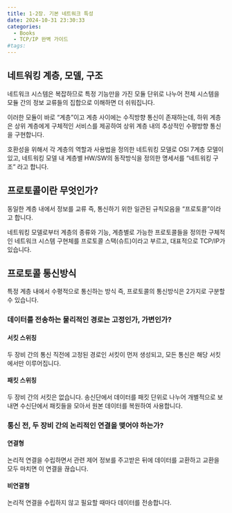 ```yaml
---
title: 1-2장. 기본 네트워크 특성
date: 2024-10-31 23:30:33
categories:
  - Books
  - TCP/IP 완벽 가이드
#tags:
---
```

## 네트워킹 계층, 모델, 구조

네트워크 시스템은 복잡하므로 특정 기능만을 가진 모듈 단위로 나누어 전체 시스템을 모듈 간의 정보 교류들의 집합으로 이해하면 더 쉬워집니다.

이러한 모듈이 바로 “계층”이고 계층 사이에는 수직방향 통신이 존재하는데, 하위 계층은 상위 계층에게 구체적인 서비스를 제공하여 상위 계층 내의 추상적인 수평방향 통신을 구현합니다.

호환성을 위해서 각 계층의 역할과 사용법을 정의한 네트워킹 모델로 OSI 7계층 모델이 있고, 네트워킹 모델 내 계층별 HW/SW의 동작방식을 정의한 명세서를 “네트워킹 구조” 라고 합니다.

## 프로토콜이란 무엇인가?

동일한 계층 내에서 정보를 교류 즉, 통신하기 위한 일관된 규칙모음을 “프로토콜”이라고 합니다.

네트워킹 모델로부터 계층의 종류와 기능, 계층별로 가능한 프로토콜들을 정의한 구체적인 네트워크 시스템 구현체를 프로토콜 스택(슈트)이라고 부르고, 대표적으로 TCP/IP가 있습니다.

## 프로토콜 통신방식

특정 계층 내에서 수평적으로 통신하는 방식 즉, 프로토콜의 통신방식은 2가지로 구분할 수 있습니다.

### 데이터를 전송하는 물리적인 경로는 고정인가, 가변인가?

#### 서킷 스위칭

두 장비 간의 통신 직전에 고정된 경로인 서킷이 먼저 생성되고, 모든 통신은 해당 서킷에서만 이루어집니다.

#### 패킷 스위칭

두 장비 간의 서킷은 없습니다. 송신단에서 데이터를 패킷 단위로 나누어 개별적으로 보내면 수신단에서 패킷들을 모아서 원본 데이터를 복원하여 사용합니다.

### 통신 전, 두 장비 간의 논리적인 연결을 맺어야 하는가?

#### 연결형

논리적 연결을 수립하면서 관련 제어 정보를 주고받은 뒤에 데이터를 교환하고 교환을 모두 마치면 이 연결을 끊습니다.

#### 비연결형

논리적 연결을 수립하지 않고 필요할 때마다 데이터를 전송합니다.
